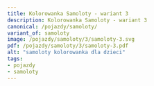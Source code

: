 ```yaml
---
title: Kolorowanka Samoloty - wariant 3
description: Kolorowanka Samoloty - wariant 3
canonical: /pojazdy/samoloty/
variant_of: samoloty
image: /pojazdy/samoloty/3/samoloty-3.svg
pdf: /pojazdy/samoloty/3/samoloty-3.pdf
alt: "samoloty kolorowanka dla dzieci"
tags:
- pojazdy
- samoloty
---
```

